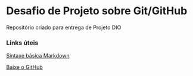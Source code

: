 # Desafio de Projeto sobre Git/GitHub
Repositório criado para entrega de Projeto DIO

### Links úteis
[Sintaxe básica Markdown](https://www.markdownguide.org/basic-syntax/)

[Baixe o GitHub](https://desktop.github.com/)
